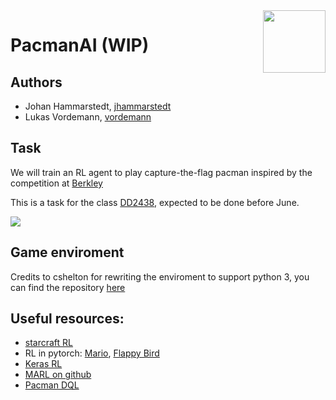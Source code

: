 <img src="https://media.giphy.com/media/jxJjBMvqEvMSA/giphy.gif" height = 100 width = 100 align ="right" />

# PacmanAI (WIP)

## Authors ##
* Johan Hammarstedt, [jhammarstedt](https://github.com/jhammarstedt)
* Lukas Vordemann, [vordemann](https://github.com/vordemann)

## Task

We will train an RL agent to play capture-the-flag pacman inspired by the competition at [Berkley](http://ai.berkeley.edu/contest.html)

This is a task for the class [DD2438](https://www.kth.se/student/kurser/kurs/DD2438?l=en), expected to be done before June.

![](http://ai.berkeley.edu/projects/release/contest/v1/002/capture_the_flag.png)

## Game enviroment 
Credits to cshelton for rewriting the enviroment to support python 3, you can find the repository [here](https://github.com/cshelton/pacman-ctf)

## Useful resources:
 * [starcraft RL](https://soygema.github.io/starcraftII_machine_learning/#0)
 * RL in pytorch: [Mario](https://pytorch.org/tutorials/intermediate/mario_rl_tutorial.html), [Flappy Bird](https://www.toptal.com/deep-learning/pytorch-reinforcement-learning-tutorial)
 * [Keras RL](https://github.com/keras-rl/keras-rl)
 * [MARL on github](https://github.com/topics/multiagent-reinforcement-learning)
 * [Pacman DQL](https://esc.fnwi.uva.nl/thesis/centraal/files/f323981448.pdf)
